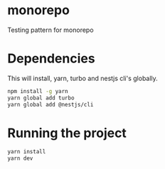 # monorepo
Testing pattern for monorepo



# Dependencies

This will install, yarn, turbo and nestjs cli's globally.
```bash
npm install -g yarn
yarn global add turbo
yarn global add @nestjs/cli
```

# Running the project
```bash
yarn install
yarn dev
```